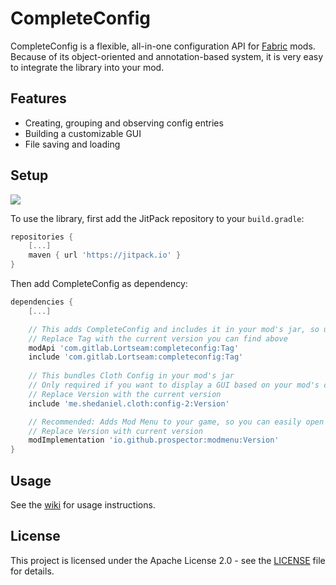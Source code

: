 # CompleteConfig
CompleteConfig is a flexible, all-in-one configuration API for [Fabric](https://fabricmc.net/) mods.  
Because of its object-oriented and annotation-based system, it is very easy to integrate the library into your mod.

## Features
* Creating, grouping and observing config entries
* Building a customizable GUI
* File saving and loading

## Setup
[![](https://jitpack.io/v/com.gitlab.Lortseam/completeconfig.svg)](https://jitpack.io/#com.gitlab.Lortseam/completeconfig)

To use the library, first add the JitPack repository to your `build.gradle`:
```groovy
repositories {
    [...]
    maven { url 'https://jitpack.io' }
}
```
Then add CompleteConfig as dependency:
```groovy
dependencies {
    [...]

    // This adds CompleteConfig and includes it in your mod's jar, so users don't have to install it
    // Replace Tag with the current version you can find above
    modApi 'com.gitlab.Lortseam:completeconfig:Tag'
    include 'com.gitlab.Lortseam:completeconfig:Tag'
    
    // This bundles Cloth Config in your mod's jar
    // Only required if you want to display a GUI based on your mod's config and don't provide your own GUI generation
    // Replace Version with the current version
    include 'me.shedaniel.cloth:config-2:Version'

    // Recommended: Adds Mod Menu to your game, so you can easily open and check your config GUI (see the Mod Menu documentation for more information)
    // Replace Version with current version
    modImplementation 'io.github.prospector:modmenu:Version'
}
```

## Usage
See the [wiki](https://gitlab.com/Lortseam/completeconfig/-/wikis/home) for usage instructions.  

## License
This project is licensed under the Apache License 2.0 - see the [LICENSE](LICENSE) file for details.